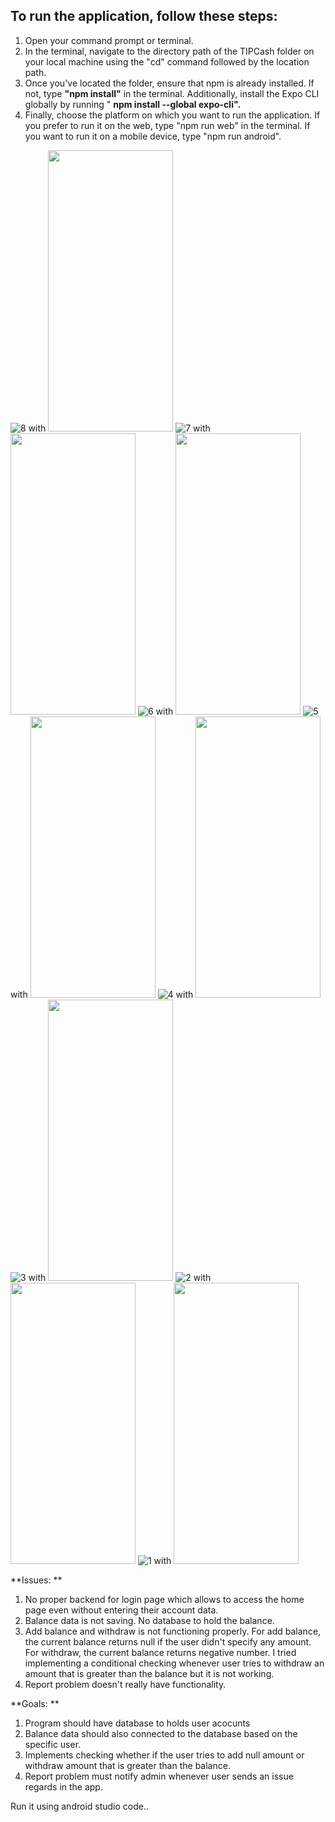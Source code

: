 ## To run the application, follow these steps: 
<ol>
  <li>Open your command prompt or terminal.</li>
  <li>In the terminal, navigate to the directory path of the TIPCash folder on your local machine using the "cd" command followed by the location path.</li>
  <li>Once you've located the folder, ensure that npm is already installed. If not, type <b>"npm install"</b> in the terminal. Additionally, install the Expo CLI globally by running " <b>npm install --global expo-cli".</b></li>
  <li>Finally, choose the platform on which you want to run the application. If you prefer to run it on the web, type "npm run web" in the terminal. If you want to run it on a mobile device, type "npm run android".</li>
</ol>

![8](https://github.com/angstvra/TIPCash/assets/93997417/6394b9dd-9fd7-4b06-af82-6bcfd0ca1e51) with <img src="https://github.com/angstvra/TIPCash/assets/93997417/6394b9dd-9fd7-4b06-af82-6bcfd0ca1e51" width="200" height="450">
![7](https://github.com/angstvra/TIPCash/assets/93997417/1fe38edc-0a6e-46c9-900c-046a120c2620) with <img src="https://github.com/angstvra/TIPCash/assets/93997417/1fe38edc-0a6e-46c9-900c-046a120c2620" width="200" height="450">
![6](https://github.com/angstvra/TIPCash/assets/93997417/1c25319a-30d0-4b76-8379-7694ff3f5a21) with <img src="https://your-image-url.type" width="200" height="450">
![5](https://github.com/angstvra/TIPCash/assets/93997417/e13ac1d6-c448-4273-98a3-631cbe8271a6) with <img src="https://your-image-url.type" width="200" height="450">
![4](https://github.com/angstvra/TIPCash/assets/93997417/f9700dfb-c31f-46a8-84f6-1408bad45e59) with <img src="https://your-image-url.type" width="200" height="450">
![3](https://github.com/angstvra/TIPCash/assets/93997417/555c7ad1-fa68-4aed-ad01-38cdd6f1f025) with <img src="https://your-image-url.type" width="200" height="450">
![2](https://github.com/angstvra/TIPCash/assets/93997417/332e656f-a067-45ea-8937-cbdf4338d24d) with <img src="https://your-image-url.type" width="200" height="450">
![1](https://github.com/angstvra/TIPCash/assets/93997417/acbbf86e-d20d-44da-be9a-95f6c4592167) with <img src="https://your-image-url.type" width="200" height="450">


**Issues: **
1. No proper backend for login page which allows to access the home page even without entering their account data. 
2. Balance data is not saving. No database to hold the balance.
3. Add balance and withdraw is not functioning properly. For add balance, the current balance returns null if the user didn't specify any amount. For withdraw, the current balance returns negative number. I tried implementing a conditional checking whenever user tries to withdraw an amount that is greater than the balance but it is not working. 
4. Report problem doesn't really have functionality.


**Goals: **
1. Program should have database to holds user acocunts
2. Balance data should also connected to the database based on the specific user. 
3. Implements checking whether if the user tries to add null amount or withdraw amount that is greater than the balance. 
4. Report problem must notify admin whenever user sends an issue regards in the app. 


Run it using android studio code.. 
